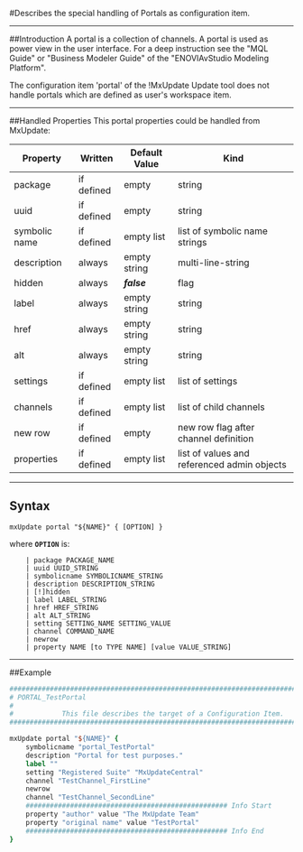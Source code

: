 <!--
 *
 *  This file is part of MxUpdate <http://www.mxupdate.org>.
 *
 *  MxUpdate is a deployment tool for a PLM platform to handle
 *  administration objects as single update files (configuration item).
 *
 *  Copyright (C) 2008-2016 The MxUpdate Team
 *
 *  The Manual of MxUpdate is licensed under a CC BY-NC-SA 4.0 license
 *  (Creative Commons Attribution-NonCommercial-ShareAlike 4.0 
 *  International 4.0 license).
 *
 *  You should have received a copy of the license along with this
 *  work. If not, see <http://creativecommons.org/licenses/by-nc-sa/4.0/>.
 *
-->

#Describes the special handling of Portals as configuration item.

----
##Introduction
A portal is a collection of channels. A portal is used as power view in the
user interface. For a deep instruction see the "MQL Guide" or "Business Modeler
Guide" of the "ENOVIAvStudio Modeling Platform".

The configuration item 'portal' of the !MxUpdate Update tool does not handle
portals which are defined as user's workspace item.

----
##Handled Properties
This portal properties could be handled from MxUpdate:

Property      | Written       | Default Value | Kind
--------------|---------------|---------------|----
package       | if defined    | empty         | string
uuid          | if defined    | empty         | string
symbolic name | if defined    | empty list    | list of symbolic name strings
description   | always        | empty string  | multi-line-string
hidden        | always        | ***false***   | flag
label         | always        | empty string  | string
href          | always        | empty string  | string
alt           | always        | empty string  | string
settings      | if defined    | empty list    | list of settings
channels      | if defined    | empty list    | list of child channels
new row       | if defined    | empty         | new row flag after channel definition
properties    | if defined    | empty list    | list of values and referenced admin objects

----
## Syntax
```
mxUpdate portal "${NAME}" { [OPTION] }
```
where **`OPTION`** is:
```
    | package PACKAGE_NAME
    | uuid UUID_STRING
    | symbolicname SYMBOLICNAME_STRING
    | description DESCRIPTION_STRING
    | [!]hidden
    | label LABEL_STRING
    | href HREF_STRING
    | alt ALT_STRING
    | setting SETTING_NAME SETTING_VALUE
    | channel COMMAND_NAME
    | newrow
    | property NAME [to TYPE NAME] [value VALUE_STRING]
```

----
##Example
```tcl
################################################################################
# PORTAL_TestPortal
#
#            This file describes the target of a Configuration Item.
################################################################################

mxUpdate portal "${NAME}" {
    symbolicname "portal_TestPortal"
    description "Portal for test purposes."
    label ""
    setting "Registered Suite" "MxUpdateCentral"
    channel "TestChannel_FirstLine"
    newrow
    channel "TestChannel_SecondLine"
    ################################################## Info Start
    property "author" value "The MxUpdate Team"
    property "original name" value "TestPortal"
    ################################################## Info End
}
```